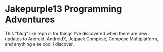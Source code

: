 # Jakepurple13 Programming Adventures

This "blog" like repo is for things I've discovered when there are new updates to Android, AndroidX, Jetpack Compose,
Compose Multiplatform, and anything else cool I discover.